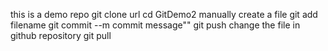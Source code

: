 this is a demo repo
git clone url
cd GitDemo2
manually create a file
git add filename
git commit --m commit message""
git push
change the file in github repository
git pull
